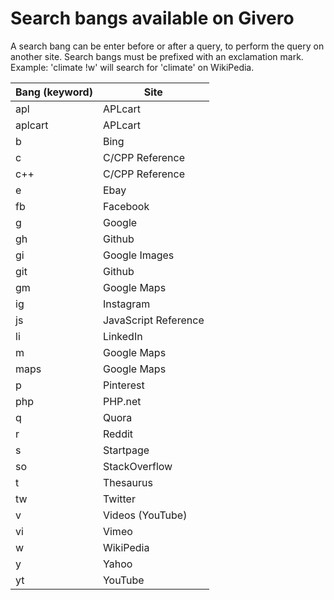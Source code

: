 # Search bangs available on Givero
A search bang can be enter before or after a query, to perform the query on another site. Search bangs must be prefixed with an exclamation mark. Example: 'climate !w' will search for 'climate' on WikiPedia.

Bang (keyword) | Site
-------------- | ----
apl | APLcart
aplcart | APLcart
b | Bing
c | C/CPP Reference
c++ | C/CPP Reference
e | Ebay
fb | Facebook
g | Google
gh | Github
gi | Google Images
git | Github
gm | Google Maps
ig | Instagram
js | JavaScript Reference
li | LinkedIn
m | Google Maps
maps | Google Maps
p | Pinterest
php | PHP.net
q | Quora
r | Reddit
s | Startpage
so | StackOverflow
t | Thesaurus
tw | Twitter
v | Videos (YouTube)
vi | Vimeo
w | WikiPedia
y | Yahoo
yt | YouTube
